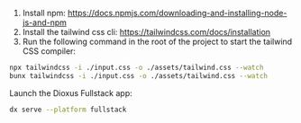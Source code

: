 
1. Install npm: https://docs.npmjs.com/downloading-and-installing-node-js-and-npm
2. Install the tailwind css cli: https://tailwindcss.com/docs/installation
3. Run the following command in the root of the project to start the tailwind CSS compiler:

```bash
npx tailwindcss -i ./input.css -o ./assets/tailwind.css --watch
bunx tailwindcss -i ./input.css -o ./assets/tailwind.css --watch
```

Launch the Dioxus Fullstack app:

```bash
dx serve --platform fullstack
```